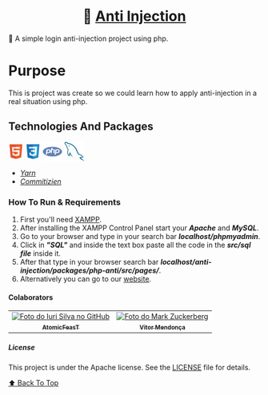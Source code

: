 <h1 id="AntiInjection" align="center">💉 <a href="https://thitorinjection.000webhostapp.com/">Anti Injection</a></h1>
💉 A simple login anti-injection project using php.

<h1>Purpose</h1>
This is project was create so we could learn how to apply anti-injection in a real situation using php. 

<h2>Technologies And Packages</h2>
<div style="display: inline"> 
   <a target="_blank" href="https://developer.mozilla.org/en-US/docs/Glossary/HTML5"><img align="center" alt="HTML5" height="30" width="30" src="https://raw.githubusercontent.com/devicons/devicon/master/icons/html5/html5-original.svg"></a>
   <a target="_blank" href="https://developer.mozilla.org/en-US/docs/Web/CSS"><img align="center" alt="CSS3" height="30" width="30" src="https://raw.githubusercontent.com/devicons/devicon/master/icons/css3/css3-original.svg"></a>
   <a target="_blank" href="https://www.php.net/"><img align="center" alt="PHP" height="40" width="40" src="https://raw.githubusercontent.com/devicons/devicon/master/icons/php/php-plain.svg"></a>
   <a target="_blank" href="https://www.mysql.com/"><img align="center" alt="MySQL" height="40" width="40" src="https://raw.githubusercontent.com/devicons/devicon/master/icons/mysql/mysql-original.svg"></a>
</div>
<br>
<ul>
 <li><a target="_blank" href="https://yarnpkg.com/"><i>Yarn</i></a></li>
 <li><a target="_blank" href="https://github.com/commitizen/cz-cli"><i>Commitizien</i></a></li>
</ul>

<h3>How To Run & Requirements</h3>
<ol>
 <li>First you'll need <a target="_blank" href="https://www.apachefriends.org/download.html">XAMPP</a>.</li>
 <li>After installing the XAMPP Control Panel start your <i><strong>Apache</strong></i> and <i><strong>MySQL</strong></i>.</li>
 <li>Go to your browser and type in your search bar <i><strong>localhost/phpmyadmin</strong></i>.</li>
 <li>Click in <i><strong>"SQL"</strong></i> and inside the text box paste all the code in the <i><strong>src/sql file</strong></i> inside it.</li>
 <li>After that type in your browser search bar <i><strong>localhost/anti-injection/packages/php-anti/src/pages/</strong></i>.</li>
 <li>Alternatively you can go to our <a href="https://thitorinjection.000webhostapp.com/">website</a>.</li>
</ol>

<h4>Colaborators</h4>
<table>
  <tr>
    <td align="center">
      <a href="https://github.com/AtomicFeasT">
        <img src="https://avatars3.githubusercontent.com/AtomicFeasT" width="100px;" alt="Foto do Iuri Silva no GitHub"/><br>
        <sub>
          <b>AtomicFeasT</b>
        </sub>
      </a>
    </td>
    <td align="center">
      <a href="https://github.com/DefgerTwar">
        <img src="https://avatars3.githubusercontent.com/DefgerTwar" width="100px;" alt="Foto do Mark Zuckerberg"/><br>
        <sub>
          <b>Vitor Mendonça</b>
        </sub>
      </a>
    </td>
 </tr>
</table>

<h5>License</h5>

This project is under the Apache license. See the [LICENSE](LICENSE) file for details.

[⬆ Back To Top](#AntiInjection)<br>